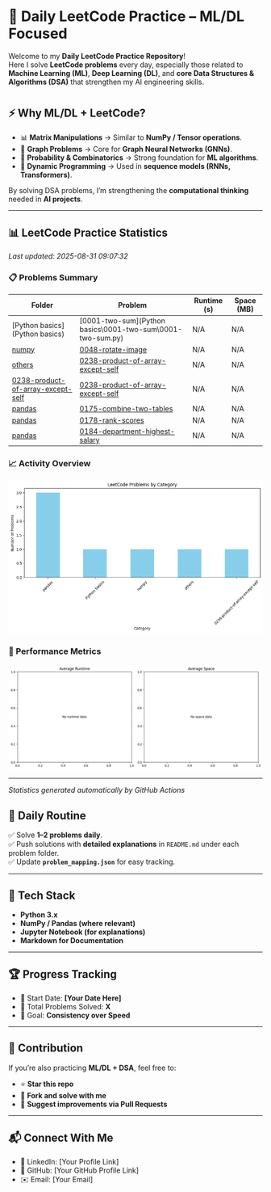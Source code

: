 # 🚀 Daily LeetCode Practice – ML/DL Focused

Welcome to my **Daily LeetCode Practice Repository**!  
Here I solve **LeetCode problems** every day, especially those related to **Machine Learning (ML)**, **Deep Learning (DL)**, and **core Data Structures & Algorithms (DSA)** that strengthen my AI engineering skills.

#



## ⚡ Why ML/DL + LeetCode?

- 📊 **Matrix Manipulations** → Similar to **NumPy / Tensor operations**.  
- 🔗 **Graph Problems** → Core for **Graph Neural Networks (GNNs)**.  
- 🎲 **Probability & Combinatorics** → Strong foundation for **ML algorithms**.  
- 🔄 **Dynamic Programming** → Used in **sequence models (RNNs, Transformers)**.  

By solving DSA problems, I’m strengthening the **computational thinking** needed in **AI projects**.

---




## 📊 LeetCode Practice Statistics

*Last updated: 2025-08-31 09:07:32*

### 📋 Problems Summary

| Folder | Problem | Runtime (s) | Space (MB) |
|--------|---------|-------------|------------|
| [Python basics](Python basics) | [0001-two-sum](Python basics\0001-two-sum\0001-two-sum.py) | N/A | N/A |
| [numpy](numpy) | [0048-rotate-image](numpy\0048-rotate-image\0048-rotate-image.py) | N/A | N/A |
| [others](others) | [0238-product-of-array-except-self](others\0238-product-of-array-except-self\0238-product-of-array-except-self.py) | N/A | N/A |
| [0238-product-of-array-except-self](0238-product-of-array-except-self) | [0238-product-of-array-except-self](others/0238-product-of-array-except-self\0238-product-of-array-except-self.py) | N/A | N/A |
| [pandas](pandas) | [0175-combine-two-tables](pandas\0175-combine-two-tables\0175-combine-two-tables.py) | N/A | N/A |
| [pandas](pandas) | [0178-rank-scores](pandas\0178-rank-scores\0178-rank-scores.py) | N/A | N/A |
| [pandas](pandas) | [0184-department-highest-salary](pandas\0184-department-highest-salary\0184-department-highest-salary.py) | N/A | N/A |

### 📈 Activity Overview

![Problems by Category](stats/problems_by_category.png)

### 🎯 Performance Metrics

![Average Statistics](stats/average_stats.png)

---
*Statistics generated automatically by GitHub Actions*

## 📆 Daily Routine

✅ Solve **1–2 problems daily**.  
✅ Push solutions with **detailed explanations** in `README.md` under each problem folder.  
✅ Update **`problem_mapping.json`** for easy tracking.  

---

## 🚀 Tech Stack

- **Python 3.x**  
- **NumPy / Pandas (where relevant)**  
- **Jupyter Notebook (for explanations)**  
- **Markdown for Documentation**  

---

## 🏆 Progress Tracking

- 📅 Start Date: **[Your Date Here]**  
- 🔢 Total Problems Solved: **X**  
- 🎯 Goal: **Consistency over Speed**  

---

## 🤝 Contribution

If you’re also practicing **ML/DL + DSA**, feel free to:

- ⭐ **Star this repo**  
- 🍴 **Fork and solve with me**  
- 📝 **Suggest improvements via Pull Requests**  

---

## 📬 Connect With Me

- 💼 LinkedIn: [Your Profile Link]  
- 🐙 GitHub: [Your GitHub Profile Link]  
- ✉️ Email: [Your Email]  

